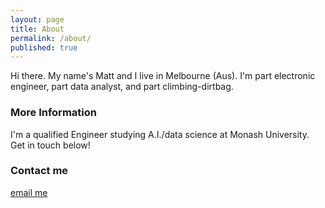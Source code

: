 ```yaml
---
layout: page
title: About
permalink: /about/
published: true
---
```


Hi there. My name's Matt and I live in Melbourne (Aus). I'm part electronic engineer, part data analyst, and part climbing-dirtbag. 

### More Information

I'm a qualified Engineer studying A.I./data science at Monash University. Get in touch below!

### Contact me

[email me](mailto:coleman85@gmail.com)
